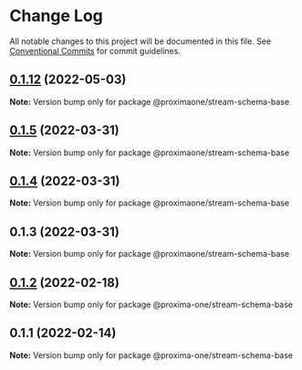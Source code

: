 # Change Log

All notable changes to this project will be documented in this file.
See [Conventional Commits](https://conventionalcommits.org) for commit guidelines.

## [0.1.12](https://github.com/proxima-one/stream-schemas/compare/@proximaone/stream-schema-base@0.1.11...@proximaone/stream-schema-base@0.1.12) (2022-05-03)

**Note:** Version bump only for package @proximaone/stream-schema-base





## [0.1.5](https://github.com/proxima-one/proxima-npm/compare/@proximaone/stream-schema-base@0.1.4...@proximaone/stream-schema-base@0.1.5) (2022-03-31)

**Note:** Version bump only for package @proximaone/stream-schema-base





## [0.1.4](https://github.com/proxima-one/proxima-npm/compare/@proximaone/stream-schema-base@0.1.3...@proximaone/stream-schema-base@0.1.4) (2022-03-31)

**Note:** Version bump only for package @proximaone/stream-schema-base





## 0.1.3 (2022-03-31)

**Note:** Version bump only for package @proximaone/stream-schema-base





## [0.1.2](https://github.com/proxima-one/proxima-npm/compare/@proxima-one/stream-schema-base@0.1.1...@proxima-one/stream-schema-base@0.1.2) (2022-02-18)

**Note:** Version bump only for package @proxima-one/stream-schema-base





## 0.1.1 (2022-02-14)

**Note:** Version bump only for package @proxima-one/stream-schema-base
